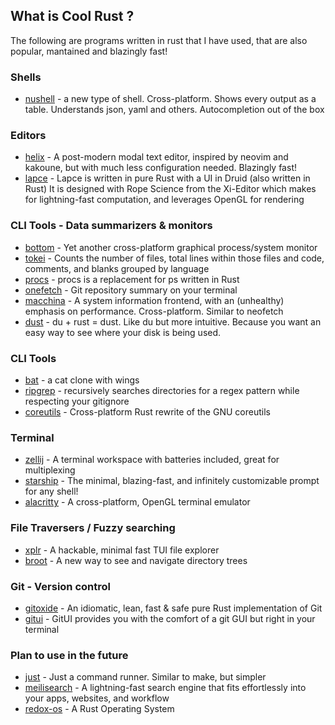 ## What is Cool Rust ?
The following are programs written in rust that I have used, that are also popular, mantained and blazingly fast!

### Shells
- [nushell](https://github.com/nushell/nushell) - a new type of shell. Cross-platform. Shows every output as a table. Understands json, yaml and others. Autocompletion out of the box

### Editors
- [helix](https://github.com/helix-editor/helix) - A post-modern modal text editor, inspired by neovim and kakoune, but with much less configuration needed. Blazingly fast!
- [lapce](https://github.com/lapce/lapce) - Lapce is written in pure Rust with a UI in Druid (also written in Rust)
 It is designed with Rope Science from the Xi-Editor which makes for lightning-fast computation, and leverages OpenGL for rendering

### CLI Tools - Data summarizers & monitors
- [bottom](https://github.com/ClementTsang/bottom) - Yet another cross-platform graphical process/system monitor
- [tokei](https://github.com/XAMPPRocky/tokei) - Counts the number of files, total lines within those files and code, comments, and blanks grouped by language
- [procs](https://github.com/dalance/procs) - procs is a replacement for ps written in Rust
- [onefetch](https://github.com/o2sh/onefetch) - Git repository summary on your terminal
- [macchina](https://github.com/Macchina-CLI/macchina) - A system information frontend, with an (unhealthy) emphasis on performance. Cross-platform. Similar to neofetch
- [dust](https://github.com/bootandy/dust) - du + rust = dust. Like du but more intuitive. Because you want an easy way to see where your disk is being used.

### CLI Tools
- [bat](https://github.com/sharkdp/bat) - a cat clone with wings
- [ripgrep](https://github.com/BurntSushi/ripgrep) - recursively searches directories for a regex pattern while respecting your gitignore
- [coreutils](https://github.com/uutils/coreutils) - Cross-platform Rust rewrite of the GNU coreutils

### Terminal
- [zellij](https://github.com/zellij-org/zellij) - A terminal workspace with batteries included, great for multiplexing
- [starship](https://github.com/starship/starship) - The minimal, blazing-fast, and infinitely customizable prompt for any shell!  
- [alacritty](https://github.com/alacritty/alacritty) - A cross-platform, OpenGL terminal emulator

### File Traversers / Fuzzy searching
- [xplr](https://github.com/sayanarijit/xplr) - A hackable, minimal fast TUI file explorer
- [broot](https://github.com/Canop/broot) - A new way to see and navigate directory trees

### Git - Version control
- [gitoxide](https://github.com/Byron/gitoxide) -  An idiomatic, lean, fast & safe pure Rust implementation of Git 
- [gitui](https://github.com/extrawurst/gitui) - GitUI provides you with the comfort of a git GUI but right in your terminal

### Plan to use in the future
- [just](https://github.com/casey/just) - Just a command runner. Similar to make, but simpler
- [meilisearch](https://github.com/meilisearch/meilisearch) -  A lightning-fast search engine that fits effortlessly into your apps, websites, and workflow
- [redox-os](https://gitlab.redox-os.org/redox-os/redox) - A Rust Operating System
